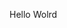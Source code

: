 Hello Wolrd









































































































































































































































































































































































































































































































































































































































































































































































































































































































































































































































































































































































































































































































































































































































































































































































































































































































































































































































































































































































































































































































































































































































































































































































































































































































































































































































































































































































































































































































































































































































































































































































































































































































































































































































































































































































































































































































































































































































































































































































































































































































